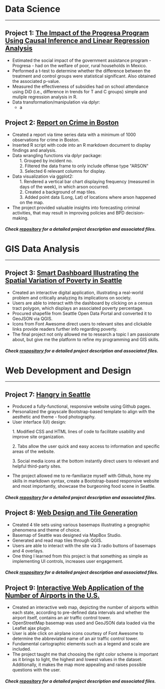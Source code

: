 # Data Science
***
## Project 1: **[The Impact of the Progresa Program Using Causal Inference and Linear Regression Analysis](https://richdait.github.io/Causality_Regression_Progresa/)**
* Estimated the social impact of the government assistance program - Progresa - had on the welfare of poor, rural households in Mexico.
* Performed a t-test to determine whether the difference between the treatment and control groups were statistical significant. Also obtained the associated p-value.
* Measured the effectiveness of subsidies had on school attendance using DiD (i.e., difference in trends for T and C groups) simple and muliple regression analysis in R.
* Data transformation/manipulation via dplyr:
  <ul> <li> a </li></ul>

## Project 2: **[Report on Crime in Boston](https://richdait.github.io/Extra-Credit---Crime-in-Boston/)**
* Created a report via time series data with a minimum of 1000 observations for crime in Boston.
* Inserted R script with code into an R markdown document to display findings and analysis.
* Data wrangling functions via dplyr package:
  <ul> 1. Grouped by incident no. </ul>
  <ul> 2. Filtered the data frame to only include offense type "ARSON" </ul>
  <ul> 3. Selected 6 relevant columns for display. </ul>
* Data visualization via ggplot2:
  <ul> 1. Rendered a vertical bar chart displaying frequency (measured in days of the week), in which arson occurred. </ul>
  <ul> 2. Created a background of map tiles.</ul>
  <ul> 3. Added point data (Long, Lat) of locations where arson happened on the map.</ul>
* The project provided valuable insights into forecasting criminal activities, that may result in improving policies and BPD decision-making.

##### Check [repository](https://github.com/richdait/Extra-Credit---Crime-in-Boston) for a detailed project description and associated files.

# GIS Data Analysis
***
## Project 3: **[Smart Dashboard Illustrating the Spatial Variation of Poverty in Seattle](https://richdait.github.io/Final_Project_Poverty/poverty)**
* Created an interactive digital application, illustrating a real-world problem and critically analyzing its implications on society.
* Users are able to interact with the dashboard by clicking on a census tract polygon, which displays an associated poverty percentage.
* Procured shapefile from Seattle Open Data Portal and converted it to GeoJSON via QGIS.
* Icons from Font Awesome direct users to relevant sites and clickable links provide readers further info regarding poverty.
* The final project not only allowed me to research a topic I am passionate about, but give me the platform to refine my programming and GIS skills.

##### Check [respository](https://github.com/richdait/Final_Project_Poverty) for a detailed project description and associated files.

# Web Development and Design
***
## Project 7: **[Hangry in Seattle](https://richdait.github.io/)**
* Produced a fully-functional, responsive website using Github pages.
* Personalized the grayscale Bootstrap-based template to align with the aesthetic and theme - food photography.
* User interface (UI) design:
<ul> 1. Modified CSS and HTML lines of code to facilitate usability and improve site organization. </ul>
<ul> 2. Tabs allow the user quick and easy access to information and specific areas of the website. </ul>
<ul> 3. Social media icons at the bottom instantly direct users to relevant and helpful third-party sites. </ul>

* The project allowed me to re-familiarze myself with Github, hone my skills in markdown syntax, create a Bootstrap-based responsive website and most importantly, showcase the burgeoning food scene in Seattle.

##### Check [repository](https://github.com/richdait/richdait.github.io) for a detailed project description and associated files.

## Project 8: **[Web Design and Tile Generation](https://richdait.github.io/Socioeconomic_Index_and_Seahawks_Tile_Sets/index.html)**
* Created 4 tile sets using various basemaps illustrating a geographic phenomena and theme of choice.
* Basemap of Seattle was designed via MapBox Studio.
* Generated and read map tiles through QGIS.
* Users are able to interact with the site via 3 radio buttons of basemaps and 4 overlays.
* One thing I learned from this project is that something as simple as implementing UI controls, increases user engagement.
##### Check [respository](https://github.com/richdait/Socioeconomic_Index_and_Seahawks_Tile_Sets) for a detailed project description and associated files.
## Project 9: **[Interactive Web Application of the Number of Airports in the U.S.](https://richdait.github.io/lab4_WebMapApp/)**
* Created an interactive web map, depicting the number of airports within each state, according to pre-defined data intervals and whether the airport itself, contains an air traffic control tower.
* OpenStreetMap basemap was used and GeoJSON data loaded via the Leaflet ajax plugin.
* User is able click on airplane icons courtesy of Font Awesome to determine the abbreviated name of an air traffic control tower. 
* Fundamental cartographic elements such as a legend and scale are included.
* The project taught me that choosing the right color scheme is important as it brings to light, the highest and lowest values in the dataset. Additionally, it makes the map more appealing and raises possible questions with the user.

##### Check [repository](https://github.com/richdait/lab4_WebMapApp) for a detailed project description and associated files.
